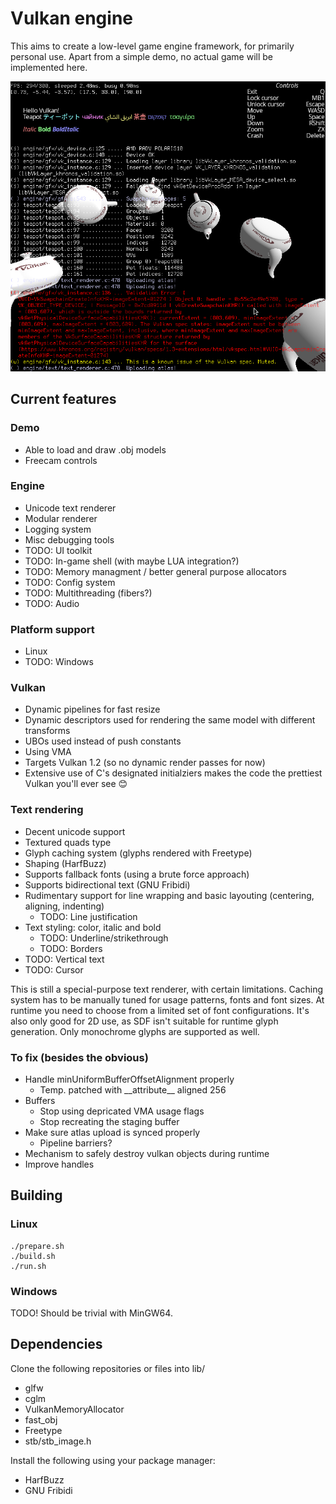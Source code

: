 # Vulkan engine

This aims to create a low-level game engine framework, for primarily personal 
use. Apart from a simple demo, no actual game will be implemented here. 

![Screenshot](images/screenshot.png?raw=true)

## Current features
### Demo
- Able to load and draw .obj models
- Freecam controls

### Engine
- Unicode text renderer
- Modular renderer
- Logging system
- Misc debugging tools
- TODO: UI toolkit
- TODO: In-game shell (with maybe LUA integration?)
- TODO: Memory managment / better general purpose allocators
- TODO: Config system
- TODO: Multithreading (fibers?)
- TODO: Audio

### Platform support 
- Linux
- TODO: Windows 

### Vulkan
- Dynamic pipelines for fast resize
- Dynamic descriptors used for rendering the same model with different transforms
- UBOs used instead of push constants
- Using VMA
- Targets Vulkan 1.2 (so no dynamic render passes for now)
- Extensive use of C's designated initialziers makes the code the prettiest Vulkan you'll ever see 😊

### Text rendering 
- Decent unicode support
- Textured quads type 
- Glyph caching system (glyphs rendered with Freetype)
- Shaping (HarfBuzz)
- Supports fallback fonts (using a brute force approach)
- Supports bidirectional text (GNU Fribidi)
- Rudimentary support for line wrapping and basic layouting (centering, aligning, indenting)
	- TODO: Line justification
- Text styling: color, italic and bold 
	- TODO: Underline/strikethrough
	- TODO: Borders
- TODO: Vertical text
- TODO: Cursor

This is still a special-purpose text renderer, with certain limitations.
Caching system has to be manually tuned for usage patterns, fonts and font 
sizes. At runtime you need to choose from a limited set of font configurations.
It's also only good for 2D use, as SDF isn't suitable for runtime glyph 
generation. Only monochrome glyphs are supported as well.

### To fix (besides the obvious)
- Handle minUniformBufferOffsetAlignment properly
	- Temp. patched with \_\_attribute\_\_ aligned 256
- Buffers
	- Stop using depricated VMA usage flags 
	- Stop recreating the staging buffer
- Make sure atlas upload is synced properly 
	- Pipeline barriers?
- Mechanism to safely destroy vulkan objects during runtime
- Improve handles

## Building
### Linux 
```
./prepare.sh
./build.sh 
./run.sh
```

### Windows
TODO! Should be trivial with MinGW64.

## Dependencies
Clone the following repositories or files into lib/
- glfw
- cglm
- VulkanMemoryAllocator
- fast\_obj
- Freetype
- stb/stb\_image.h

Install the following using your package manager:
- HarfBuzz
- GNU Fribidi

